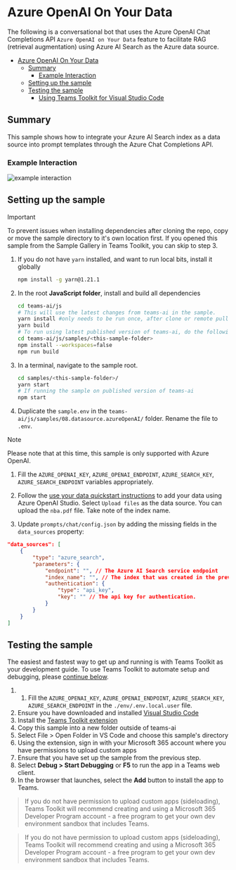 # Azure OpenAI On Your Data

The following is a conversational bot that uses the Azure OpenAI Chat Completions API `Azure OpenAI on Your Data` feature to facilitate RAG (retrieval augmentation) using Azure AI Search as the Azure data source.

<!-- @import "[TOC]" {cmd="toc" depthFrom=1 depthTo=6 orderedList=false} -->

<!-- code_chunk_output -->

-   [Azure OpenAI On Your Data](#azure-openai-on-your-data)
    -   [Summary](#summary)
        -   [Example Interaction](#example-interaction)
    -   [Setting up the sample](#setting-up-the-sample)
    -   [Testing the sample](#testing-the-sample)
        -   [Using Teams Toolkit for Visual Studio Code](#using-teams-toolkit-for-visual-studio-code)

<!-- /code_chunk_output -->

## Summary

This sample shows how to integrate your Azure AI Search index as a data source into prompt templates through the Azure Chat Completions API.

### Example Interaction

![example interaction](assets/example.png)

## Setting up the sample

> [!IMPORTANT]
> To prevent issues when installing dependencies after cloning the repo, copy or move the sample directory to it's own location first.
> If you opened this sample from the Sample Gallery in Teams Toolkit, you can skip to step 3.

1. If you do not have `yarn` installed, and want to run local bits, install it globally

    ```bash
    npm install -g yarn@1.21.1
    ```

1. In the root **JavaScript folder**, install and build all dependencies

    ```bash
    cd teams-ai/js
    # This will use the latest changes from teams-ai in the sample.
    yarn install #only needs to be run once, after clone or remote pull
    yarn build
    # To run using latest published version of teams-ai, do the following instead:
    cd teams-ai/js/samples/<this-sample-folder>
    npm install --workspaces=false
    npm run build
    ```

1. In a terminal, navigate to the sample root.

    ```bash
    cd samples/<this-sample-folder>/
    yarn start
    # If running the sample on published version of teams-ai
    npm start
    ```

1. Duplicate the `sample.env` in the `teams-ai/js/samples/08.datasource.azureOpenAI/` folder. Rename the file to `.env`.

> [!NOTE]
> Please note that at this time, this sample is only supported with Azure OpenAI.

1. Fill the `AZURE_OPENAI_KEY`, `AZURE_OPENAI_ENDPOINT`, `AZURE_SEARCH_KEY`, `AZURE_SEARCH_ENDPOINT` variables appropriately.

1. Follow the [use your data quickstart instructions](https://learn.microsoft.com/en-us/azure/ai-services/openai/use-your-data-quickstart?tabs=command-line%2Cpython-new&pivots=programming-language-studio#add-your-data-using-azure-openai-studio) to add your data using Azure OpenAI Studio. Select `Upload files` as the data source. You can upload the `nba.pdf` file. Take note of the index name.

1. Update `prompts/chat/config.json` by adding the missing fields in the `data_sources` property:

```json
"data_sources": [
    {
        "type": "azure_search",
        "parameters": {
            "endpoint": "", // The Azure AI Search service endpoint
            "index_name": "", // The index that was created in the previous step.
            "authentication": {
                "type": "api_key",
                "key": "" // The api key for authentication.
            }
        }
    }
]
```

## Testing the sample

The easiest and fastest way to get up and running is with Teams Toolkit as your development guide. To use Teams Toolkit to automate setup and debugging, please [continue below](#using-teams-toolkit-for-visual-studio-code).

1.  1. Fill the `AZURE_OPENAI_KEY`, `AZURE_OPENAI_ENDPOINT`, `AZURE_SEARCH_KEY`, `AZURE_SEARCH_ENDPOINT` in the `./env/.env.local.user` file.
1. Ensure you have downloaded and installed [Visual Studio Code](https://code.visualstudio.com/docs/setup/setup-overview)
1. Install the [Teams Toolkit extension](https://marketplace.visualstudio.com/items?itemName=TeamsDevApp.ms-teams-vscode-extension)
1. Copy this sample into a new folder outside of teams-ai
1. Select File > Open Folder in VS Code and choose this sample's directory
1. Using the extension, sign in with your Microsoft 365 account where you have permissions to upload custom apps
1. Ensure that you have set up the sample from the previous step.
1. Select **Debug > Start Debugging** or **F5** to run the app in a Teams web client.
1. In the browser that launches, select the **Add** button to install the app to Teams.

> If you do not have permission to upload custom apps (sideloading), Teams Toolkit will recommend creating and using a Microsoft 365 Developer Program account - a free program to get your own dev environment sandbox that includes Teams.

> If you do not have permission to upload custom apps (sideloading), Teams Toolkit will recommend creating and using a Microsoft 365 Developer Program account - a free program to get your own dev environment sandbox that includes Teams.
